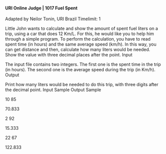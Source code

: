 ####  URI Online Judge | 1017 Fuel Spent

Adapted by Neilor Tonin, URI Brazil
Timelimit: 1

Little John wants to calculate and show the amount of spent fuel liters on a trip, using a car that does 12 Km/L. For this, he would like you to help him through a simple program. To perform the calculation, you have to read spent time (in hours) and the same average speed (km/h). In this way, you can get distance and then, calculate how many liters would be needed. Show the value with three decimal places after the point.
Input

The input file contains two integers. The first one is the spent time in the trip (in hours). The second one is the average speed during the trip (in Km/h).
Output

Print how many liters would be needed to do this trip, with three digits after the decimal point.
Input Sample 	Output Sample

10
85


70.833

2
92


15.333

22
67


122.833
